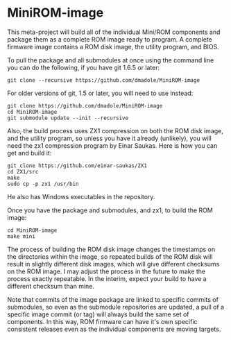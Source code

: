 # MiniROM-image

This meta-project will build all of the individual Mini/ROM components and package them as a complete ROM image ready to program. A complete firmware image contains a ROM disk image, the utility program, and BIOS.

To pull the package and all submodules at once using the command line you can do the following, if you have git 1.6.5 or later:
```
git clone --recursive https://github.com/dmadole/MiniROM-image
```
For older versions of git, 1.5 or later, you will need to use instead: 
```
git clone https://github.com/dmadole/MiniROM-image
cd MiniROM-image
git submodule update --init --recursive
```
Also, the build process uses ZX1 compression on both the ROM disk image, and the utility program, so unless you have it already (unlikely), you will need the zx1 compression program by Einar Saukas. Here is how you can get and build it:
```
git clone https://github.com/einar-saukas/ZX1
cd ZX1/src
make
sudo cp -p zx1 /usr/bin
```
He also has Windows executables in the repository.

Once you have the package and submodules, and zx1, to build the ROM image:
```
cd MiniROM-image
make mini
```
The process of building the ROM disk image changes the timestamps on the directories within the image, so repeated builds of the ROM disk will result in slightly different disk images, which will give different checksums on the ROM image. I may adjust the process in the future to make the process exactly repeatable. In the interim, expect your build to have a different checksum than mine.

Note that commits of the image package are linked to specific commits of submodules, so even as the submodule repositories are updated, a pull of a specific image commit (or tag) will always build the same set of components. In this way, ROM firmware can have it's own specific consistent releases even as the individual components are moving targets.
